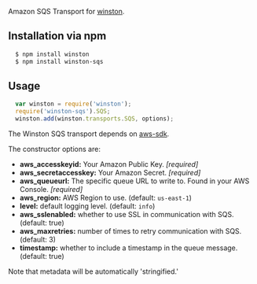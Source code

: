 Amazon SQS Transport for [winston][0].

## Installation via npm

``` sh
  $ npm install winston
  $ npm install winston-sqs
```
## Usage
``` js
  var winston = require('winston');
  require('winston-sqs').SQS;
  winston.add(winston.transports.SQS, options);
```

The Winston SQS transport depends on [aws-sdk](https://github.com/aws/aws-sdk-js).

The constructor options are:

* __aws_accesskeyid:__ Your Amazon Public Key. *[required]*
* __aws_secretaccesskey:__ Your Amazon Secret. *[required]*
* __aws_queueurl:__ The specific queue URL to write to.  Found in your AWS Console. *[required]*
* __aws_region:__ AWS Region to use. (default: `us-east-1`)
* __level:__ default logging level. (default: `info`)
* __aws_sslenabled:__ whether to use SSL in communication with SQS. (default: true)
* __aws_maxretries:__ number of times to retry communication with SQS. (default: 3)
* __timestamp:__ whether to include a timestamp in the queue message. (default: true)

Note that metadata will be automatically 'stringified.'

[0]: https://github.com/flatiron/winston
